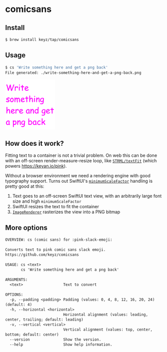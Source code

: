 # comicsans

## Install

```bash
$ brew install keyz/tap/comicsans
```

## Usage

```bash
$ cs 'Write something here and get a png back'
File generated: ./write-something-here-and-get-a-png-back.png
```

<img src="./.github/assets/write-something-here-and-get-a-png-back.png" alt="write-something-here-and-get-a-png-back.png" width="160"/>

## How does it work?

Fitting text to a container is not a trivial problem. On web this can be done with an off-screen render-measure-resize loop, like [`STRML/textFit`](https://github.com/STRML/textFit) (which powers https://keyan.io/pink).

Without a browser environment we need a rendering engine with good typography support. Turns out SwiftUI's [`minimumScaleFactor`](https://developer.apple.com/documentation/swiftui/environmentvalues/minimumscalefactor) handling is pretty good at this:

1. Text goes to an off-screen SwiftUI text view, with an arbitrarily large font size and high `minimumScaleFactor`
2. SwiftUI resizes the text to fit the container
3. [`ImageRenderer`](https://developer.apple.com/documentation/swiftui/imagerenderer) rasterizes the view into a PNG bitmap

## More options

```
OVERVIEW: cs (comic sans) for :pink-slack-emoji:

Converts text to pink comic sans slack emoji. https://github.com/keyz/comicsans

USAGE: cs <text>
       cs 'Write something here and get a png back'

ARGUMENTS:
  <text>                  Text to convert

OPTIONS:
  -p, --padding <padding> Padding (values: 0, 4, 8, 12, 16, 20, 24) (default: 4)
  -h, --horizontal <horizontal>
                          Horizontal alignment (values: leading, center, trailing; default: leading)
  -v, --vertical <vertical>
                          Vertical alignment (values: top, center, bottom; default: center)
  --version               Show the version.
  --help                  Show help information.
```
